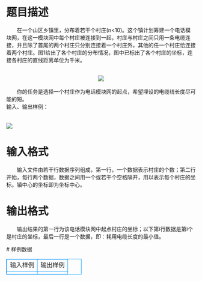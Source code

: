 # 

 
 # 题目描述 
<p>
　　在一个山区乡镇里，分布着若干个村庄(n<10)。这个镇计划筹建一个电话模块网，在这一模块网中每个村庄被连接到一起，村庄与村庄之间只用一条电缆连接，并且除了首尾的两个村庄只分别连接着一个村庄外，其他的任一个村庄恰连接着两个村庄。图1给出了各个村庄的分布情况，图中已标出了各个村庄的坐标，连接各村庄的直线距离单位为千米。 <br><br><center><img src="/source/joyoi/tyvj-3126/img/aHR0cDovL3d3dy5qb3lvaS5jbi9wcm9ibGVtL3R5dmotMzEyNi9wcm9ibGVtc19pbWFnZXMvMTQxMC8yLmJtcA==.bmp"></img></center> <br>　　你的任务是选择一个村庄作为电话模块网的起点，希望埋设的电缆线长度尽可能的短。<br>输入、输出样例：<br><br><br><img src="/source/joyoi/tyvj-3126/img/aHR0cDovL3d3dy5qb3lvaS5jbi9wcm9ibGVtL3R5dmotMzEyNi9wcm9ibGVtc19pbWFnZXMvMTQxMC8xLmJtcA==.bmp"></img></p> 

 
 # 输入格式 
<p>
　　输入文件由若干行数据序列组成，第一行，一个数据表示村庄的个数；第二行开始，每行两个数据，数据之间用一个或若干个空格隔开，用以表示每个村庄的坐标。镇中心的坐标即为坐标中心。</p> 

 
 # 输出格式 
<p>
　　输出结果的第一行为该电话模块网中起点村庄的坐标；以下第i行数据是第i个是村庄的坐标，最后一行是一个数据，即：耗用电缆长度的最小值。</p> 
# 样例数据
<style>
        table,table tr th, table tr td { border:1px solid #0094ff; }
        table { width: 200px; min-height: 25px; line-height: 25px; text-align: center; border-collapse: collapse;}   
    </style>
<table>
	<tr>
		<td>输入样例</td>
		<td>输出样例</td>
	</tr>
<tr><td></td><td></td></tr></table>
